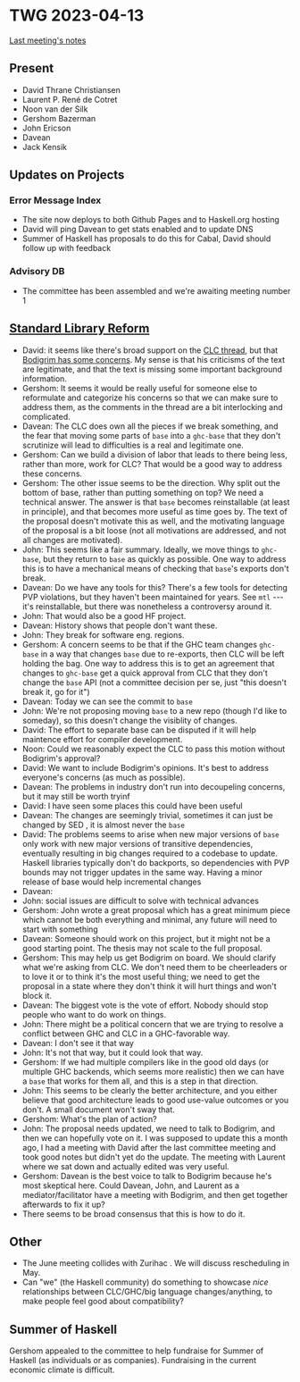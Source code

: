# TWG 2023-04-13

[Last meeting's notes](https://github.com/haskellfoundation/tech-proposals/blob/main/meetings/2023-03-09.md)

## Present
 * David Thrane Christiansen
 * Laurent P. René de Cotret
 * Noon van der Silk
 * Gershom Bazerman
 * John Ericson
 * Davean
 * Jack Kensik
 

## Updates on Projects

### Error Message Index

 * The site now deploys to both Github Pages and to Haskell.org hosting
 * David will ping Davean to get stats enabled and to update DNS
 * Summer of Haskell has proposals to do this for Cabal, David should follow up with feedback

### Advisory DB

 * The committee has been assembled and we're awaiting meeting number 1

## [Standard Library Reform](https://github.com/haskellfoundation/tech-proposals/pull/47)

 * David: it seems like there's broad support on the [CLC thread](https://github.com/haskell/core-libraries-committee/issues/145), but that [Bodigrim has some concerns](https://github.com/haskell/core-libraries-committee/issues/145#issuecomment-1484182300). My sense is that his criticisms of the text are legitimate, and that the text is missing some important background information.
 * Gershom: It seems it would be really useful for someone else to reformulate and categorize his concerns so that we can make sure to address them, as the comments in the thread are a bit interlocking and complicated.
 * Davean: The CLC does own all the pieces if we break something, and the fear that moving some parts of `base` into a `ghc-base` that they don't scrutinize will lead to difficulties is a real and legitimate one.
 * Gershom: Can we build a division of labor that leads to there being less, rather than more, work for CLC? That would be a good way to address these concerns.
 * Gershom: The other issue seems to be the direction. Why split out the bottom of base, rather than putting something on top? We need a technical answer. The answer is that `base` becomes reinstallable (at least in principle), and that becomes more useful as time goes by. The text of the proposal doesn't motivate this as well, and the motivating language of the proposal is a bit loose (not all motivations are addressed, and not all changes are motivated).
 * John: This seems like a fair summary. Ideally, we move things to `ghc-base`, but they return to `base` as quickly as possible. One way to address this is to have a mechanical means of checking that `base`'s exports don't break.
 * Davean: Do we have any tools for this? There's a few tools for detecting PVP violations, but they haven't been maintained for years. See `mtl` --- it's reinstallable, but there was nonetheless a controversy around it.
 * John: That would also be a good HF project.
 * Davean: History shows that people don't want these.
 * John: They break for software eng. regions.
 * Gershom: A concern seems to be that if the GHC team changes `ghc-base` in a way that changes `base` due to re-exports, then CLC will be left holding the bag. One way to address this is to get an agreement that changes to `ghc-base` get a quick approval from CLC that they don't change the `base` API (not a committee decision per se, just "this doesn't break it, go for it")
 * Davean: Today we can see the commit to `base`
 * John: We're not proposing moving `base` to a new repo (though I'd like to someday), so this doesn't change the visiblity of changes.
 * David: The effort to separate base can be disputed if it will help maintence effort for compiler development.
 * Noon: Could we reasonably expect the CLC to pass this motion without Bodigrim's approval?
 * David: We want to include Bodigrim's opinions. It's best to address everyone's concerns (as much as possible).
* Davean: The problems in industry don't run into decoupeling concerns, but it may still be worth tryinf
* David: I have seen some places this could have been useful
* Davean: The changes are seemingly trivial, sometimes it can just be changed by SED , it is almost never the `base`
* David: The problems seems to arise when new major versions of `base` only work with new major versions of transitive dependencies, eventually resulting in big changes required to a codebase to update. Haskell libraries typically don't do backports, so dependencies with PVP bounds may not trigger updates in the same way. Having a minor release of base would help incremental changes
* Davean: 
* John: social issues are difficult to solve with technical advances
* Gershom: John wrote a great proposal which has a great minimum piece which cannot be both everything and minimal, any future will need to start with something
* Davean: Someone should work on this project, but it might not be a good starting point. The thesis may not scale to the full proposal.
* Gershom: This may help us get Bodigrim on board. We should clarify what we're asking from CLC. We don't need them to be cheerleaders or to love it or to think it's the most useful thing; we need to get the proposal in a state where they don't think it will hurt things and won't block it.
* Davean: The biggest vote is the vote of effort. Nobody should stop people who want to do work on things.
* John: There might be a political concern that we are trying to resolve a conflict between GHC and CLC in a GHC-favorable way.
* Davean: I don't see it that way
* John: It's not that way, but it could look that way.
* Gershom: If we had multiple compilers like in the good old days (or multiple GHC backends, which seems more realistic) then we can have a `base` that works for them all, and this is a step in that direction.
* John: This seems to be clearly the better architecture, and you either believe that good architecture leads to good use-value outcomes or you don't. A small document won't sway that.
* Gershom: What's the plan of action?
* John: The proposal needs updated, we need to talk to Bodigrim, and then we can hopefully vote on it. I was supposed to update this a month ago, I had a meeting with David after the last committee meeting and took good notes but didn't yet do the update. The meeting with Laurent where we sat down and actually edited was very useful.
* Gershom: Davean is the best voice to talk to Bodigrim because he's most skeptical here. Could Davean, John, and Laurent as a mediator/facilitator have a meeting with Bodigrim, and then get together afterwards to fix it up?
* There seems to be broad consensus that this is how to do it.

## Other

* The June meeting collides with Zurihac . We will discuss rescheduling in May.
* Can "we" (the Haskell community) do something to showcase _nice_ relationships between CLC/GHC/big language changes/anything, to make people feel good about compatibility?

## Summer of Haskell

Gershom appealed to the committee to help fundraise for Summer of Haskell (as individuals or as companies).
Fundraising in the current economic climate is difficult.
